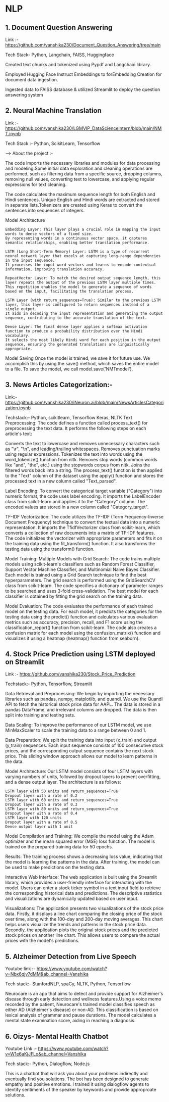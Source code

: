 # NLP
## 1. Document Question Answering 
Link :- https://github.com/vanshika230/Document_Question_Answering/tree/main

Tech Stack- Python, Langchain, FAISS, Huggingface

Created text chunks and tokenized using Pypdf and Langchain library.

Employed Hugging Face Instruct Embeddings to forEmbedding Creation for document data ingestion.

Ingested data to FAISS database & utilized Streamlit to deploy the question answering system

## 2. Neural Machine Translation 
Link :- https://github.com/vanshika230/LGMVIP_DataScienceIntern/blob/main/NMT.ipynb

Tech Stack :- Python, ScikitLearn, Tensorflow

--> About the project :- 

The code imports the necessary libraries and modules for data processing and modeling.Some initial data exploration and cleaning operations are performed, such as filtering data from a specific source, dropping columns, removing null values, converting text to lowercase, and applying regular expressions for text cleaning.

The code calculates the maximum sequence length for both English and Hindi sentences. Unique English and Hindi words are extracted and stored in separate lists.Tokenizers are created using Keras to convert the sentences into sequences of integers.

Model Architecture
  
    Embedding Layer: This layer plays a crucial role in mapping the input words to dense vectors of a fixed size. 
    By representing words in a continuous vector space, it captures semantic relationships, enabling better translation performance.

    LSTM (Long Short-Term Memory) Layer: LSTM is a type of recurrent neural network layer that excels at capturing long-range dependencies in the input sequence.     
    It processes the input word vectors and learns to encode contextual information, improving translation accuracy.

    RepeatVector Layer: To match the desired output sequence length, this layer repeats the output of the previous LSTM layer multiple times. 
    This repetition enables the model to generate a sequence of words based on the input, facilitating the translation process.
    
    LSTM Layer (with return_sequences=True): Similar to the previous LSTM layer, this layer is configured to return sequences instead of a single output. 
    It aids in decoding the input representation and generating the output sequence, contributing to the accurate translation of the text.

    Dense Layer: The final dense layer applies a softmax activation function to produce a probability distribution over the Hindi vocabulary. 
    It selects the most likely Hindi word for each position in the output sequence, ensuring the generated translations are linguistically appropriate.

Model Saving
Once the model is trained, we save it for future use. We accomplish this by using the save() method, which saves the entire model to a file. To save the model, we call model.save('NMTmodel'). 


## 3. News Articles Categorization:- 
Link:- https://github.com/vanshika230/iNeuron.ai/blob/main/NewsArticlesCategorization.ipynb

Techstack:- Python, scikitlearn, Tensorflow Keras, NLTK
Text Preprocessing: The code defines a function called process_text() for preprocessing the text data. It performs the following steps on each article's text:

Converts the text to lowercase and removes unnecessary characters such as "\r", "\n", and leading/trailing whitespaces.
Removes punctuation marks using regular expressions.
Tokenizes the text into words using the word_tokenize() function from nltk.
Removes stop words (common words like "and", "the", etc.) using the stopwords corpus from nltk.
Joins the filtered words back into a string.
The process_text() function is then applied to the "Text" column of the dataset using the apply() function and stores the processed text in a new column called "Text_parsed".

Label Encoding: To convert the categorical target variable ("Category") into numeric format, the code uses label encoding. It imports the LabelEncoder class from scikit-learn and applies it to the "Category" column. The encoded values are stored in a new column called "Category_target".

TF-IDF Vectorization: The code utilizes the TF-IDF (Term Frequency-Inverse Document Frequency) technique to convert the textual data into a numeric representation. It imports the TfidfVectorizer class from scikit-learn, which converts a collection of raw documents into a matrix of TF-IDF features. The code initializes the vectorizer with appropriate parameters and fits it on the training data using the fit_transform() function. It also transforms the testing data using the transform() function.

Model Training: Multiple Models with Grid Search: The code trains multiple models using scikit-learn's classifiers such as Random Forest Classifier, Support Vector Machine Classifier, and Multinomial Naive Bayes Classifier. Each model is trained using a Grid Search technique to find the best hyperparameters. The grid search is performed using the GridSearchCV class from scikit-learn. The code specifies a dictionary of parameter ranges to be searched and uses 3-fold cross-validation. The best model for each classifier is obtained by fitting the grid search on the training data.

Model Evaluation: The code evaluates the performance of each trained model on the testing data. For each model, it predicts the categories for the testing data using the predict() function and calculates various evaluation metrics such as accuracy, precision, recall, and F1 score using the classification_report() function from scikit-learn. The code also creates a confusion matrix for each model using the confusion_matrix() function and visualizes it using a heatmap (heatmap() function from seaborn).

## 4. Stock Price Prediction using LSTM deployed on Streamlit

Link :- https://github.com/vanshika230/Stock_Price_Prediction

Techstack:- Python, Tensorflow, Streamlit

Data Retrieval and Preprocessing:
We begin by importing the necessary libraries such as pandas, numpy, matplotlib, and quandl. We use the Quandl API to fetch the historical stock price data for AAPL. The data is stored in a pandas DataFrame, and irrelevant columns are dropped. The data is then split into training and testing sets.

Data Scaling:
To improve the performance of our LSTM model, we use MinMaxScaler to scale the training data to a range between 0 and 1.

Data Preparation:
We split the training data into input (x_train) and output (y_train) sequences. Each input sequence consists of 100 consecutive stock prices, and the corresponding output sequence contains the next stock price. This sliding window approach allows our model to learn patterns in the data.

Model Architecture:
Our LSTM model consists of four LSTM layers with varying numbers of units, followed by dropout layers to prevent overfitting, and a dense output layer. The architecture is as follows:

    LSTM layer with 50 units and return_sequences=True
    Dropout layer with a rate of 0.2
    LSTM layer with 60 units and return_sequences=True
    Dropout layer with a rate of 0.3
    LSTM layer with 80 units and return_sequences=True
    Dropout layer with a rate of 0.4
    LSTM layer with 120 units
    Dropout layer with a rate of 0.5
    Dense output layer with 1 unit
Model Compilation and Training:
We compile the model using the Adam optimizer and the mean squared error (MSE) loss function. The model is trained on the prepared training data for 50 epochs.

Results:
The training process shows a decreasing loss value, indicating that the model is learning the patterns in the data. After training, the model can be used to make predictions on the testing data.

Interactive Web Interface:
The web application is built using the Streamlit library, which provides a user-friendly interface for interacting with the model. Users can enter a stock ticker symbol in a text input field to retrieve the corresponding historical data and predictions. The descriptive statistics and visualizations are dynamically updated based on user input.

Visualizations:
The application presents two visualizations of the stock price data. Firstly, it displays a line chart comparing the closing price of the stock over time, along with the 100-day and 200-day moving averages. This chart helps users visualize the trends and patterns in the stock price data. Secondly, the application plots the original stock prices and the predicted stock prices on another line chart. This allows users to compare the actual prices with the model's predictions.

## 5. Alzheimer Detection from Live Speech 
Youtube link :- https://www.youtube.com/watch?v=Nbx6qjv7dMM&ab_channel=Vanshika

Tech stack:- StanfordNLP, spaCy, NLTK, Python, Tensorflow 

Neurocare is an app that aims to detect and provide support for Alzheimer's disease through early detection and wellness features.Using a voice memo recorded by the patient, Neurocare's trained model classifies speech as either AD (Alzheimer's disease) or non-AD. This classification is based on lexical analysis of grammar and pause durations. The model calculates a mental state examination score, aiding in reaching a diagnosis.

## 6. Oizys- Mental Health Chatbot

Youtube Link :- https://www.youtube.com/watch?v=W1e6aKjJFLo&ab_channel=Vanshika

Tech stack:- Python, Dialogflow, Node.js

This is a chatbot that will ask you about your problems indirectly and eventually find you solutions. The bot has been designed to generate empathy and positive emotions. I trained it using dialogflow agents to identify sentiments of the speaker by keywords and provide approproate solutions. 



